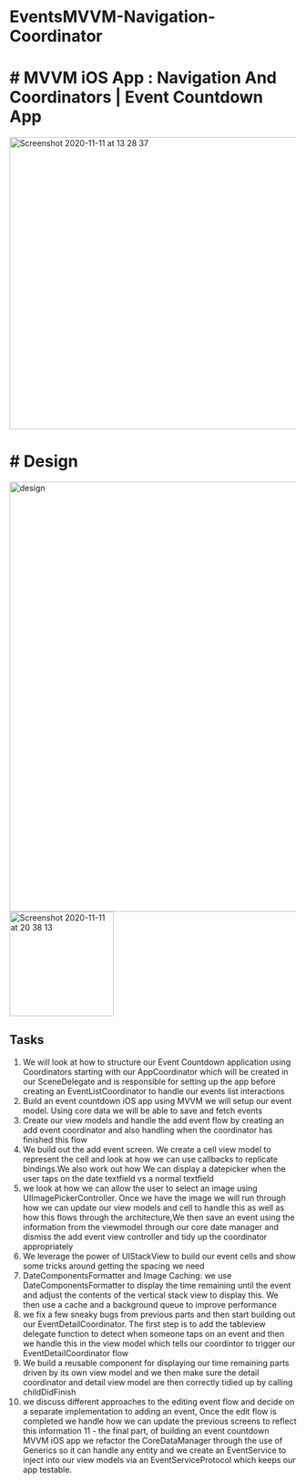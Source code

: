 # EventsMVVM-Navigation-Coordinator
# # MVVM iOS App : Navigation And Coordinators | Event Countdown App

<img width="512" alt="Screenshot 2020-11-11 at 13 28 37" src="https://user-images.githubusercontent.com/36473665/98811877-d4582800-2421-11eb-9efb-4fed9650974b.png">

# # Design
<img width="753" alt="design" src="https://user-images.githubusercontent.com/36473665/98826496-0d9a9300-2436-11eb-8d87-e1dc1e81c5cf.png">
<img width="183" alt="Screenshot 2020-11-11 at 20 38 13" src="https://user-images.githubusercontent.com/36473665/98856518-f1125100-245d-11eb-8d48-95c6beb61692.png">

## Tasks

1.  We will look at how to structure our Event Countdown application using Coordinators starting with our AppCoordinator which will be created in our SceneDelegate and is responsible for setting up the app before creating an EventListCoordinator to handle our events list interactions
2.  Build an event countdown iOS app using MVVM we will setup our event model. Using core data we will be able to save and fetch events
3.  Create our view models and handle the add event flow by creating an add event coordinator and also handling when the coordinator has finished this flow
4.  We build out the add event screen. We create a cell view model to represent the cell and look at how we can use callbacks to replicate bindings.We also work out how We can display a datepicker when the user taps on the date textfield vs a normal textfield
5.  we look at how we can allow the user to select an image using UIImagePickerController. Once we have the image we will run through how we can update our view models and cell to handle this as well as how this flows through the architecture,We then save an event using the information from the viewmodel through our core date manager and dismiss the add event view controller and tidy up the coordinator appropriately
6.  We leverage the power of UIStackView to build our event cells and show some tricks around getting the spacing we need
7.  DateComponentsFormatter and Image Caching: we use DateComponentsFormatter to display the time remaining until the event and adjust the contents of the vertical stack view to display this. We then use a cache and a background queue to improve performance
8. we fix a few sneaky bugs from previous parts and then start building out our EventDetailCoordinator. The first step is to add the tableview delegate function to detect when someone taps on an event and then we handle this in the view model which tells our coordintor to trigger our EventDetailCoordinator flow
9. We build a reusable component for displaying our time remaining parts driven by its own view model and we then make sure the detail coordinator and detail view model are then correctly tidied up by calling childDidFinish
10. we discuss different approaches to the editing event flow and decide on a separate implementation to adding an event,
Once the edit flow is completed we handle how we can update the previous screens to reflect this information
11 - the final part, of building an event countdown MVVM iOS app we refactor the CoreDataManager through the use of Generics so it can handle any entity and we create an EventService to inject into our view models via an EventServiceProtocol which keeps our app testable.
